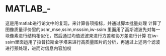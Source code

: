 # MATLAB_-
这是用matlab进行论文中的复现，来计算各项指标，并通过脚本批量处理
计算了图像质量评价里的psnr_mse,ssim,msssim,iw-ssim
里面用了高斯滤波先对每一块像素进行结构相似化，然后通过均值滤波来进行方差和协方差进行计算
在iw-ssim里面运用了拉普拉斯金字塔来进行高质量图片的分析，再通过上述两个滤波进行预处理，进而对信息内容加权

